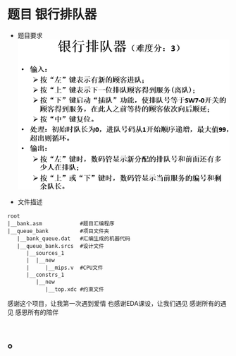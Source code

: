 # 题目 银行排队器

* 题目要求
 ![](./readme_pictures/01.png)

* 文件描述

```
root
|__bank.asm            #题目汇编程序
|__queue_bank          #项目文件夹
   |__bank_queue.dat   #汇编生成的机器代码
   |__queue_bank.srcs  #设计文件
      |__sources_1
      |  |__new
      |     |__mips.v  #CPU文件
      |__constrs_1
         |__new
            |__top.xdc #约束文件
```




感谢这个项目，让我第一次遇到爱情
也感谢EDA课设，让我们遇见
感谢所有的遇见
感恩所有的陪伴

# 。
